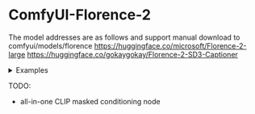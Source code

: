 # ComfyUI-Florence-2
The model addresses are as follows and support manual download to comfyui/models/florence
https://huggingface.co/microsoft/Florence-2-large
https://huggingface.co/gokaygokay/Florence-2-SD3-Captioner

<details>
Thanks to original node developer spacepxl and model fine-tuning author gokaygokay

<summary>Examples</summary>

![](sd3.png)



</details>

TODO:
 - all-in-one CLIP masked conditioning node
